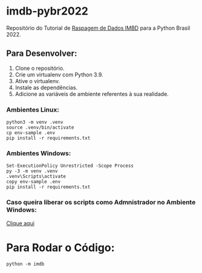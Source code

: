 # imdb-pybr2022


Repositório do Tutorial de [Raspagem de Dados IMBD](https://pretalx.com/python-brasil-2022/talk/JGXM7G/) para a Python Brasil 2022.



## Para Desenvolver:

1. Clone o repositório.
2. Crie um virtualenv com Python 3.9.
3. Ative o virtualenv.
4. Instale as dependências.
5. Adicione as variáveis de ambiente referentes à sua realidade.

### Ambientes Linux:
```
python3 -m venv .venv
source .venv/bin/activate
cp env-sample .env
pip install -r requirements.txt
```
### Ambientes Windows:
```
Set-ExecutionPolicy Unrestricted -Scope Process
py -3 -m venv .venv
.venv\Scripts\activate
copy env-sample .env
pip install -r requirements.txt
```
### Caso queira liberar os scripts como Admnistrador no Ambiente Windows:
[Clique aqui](https://docs.vmware.com/en/vRealize-Automation/7.6/com.vmware.vra.iaas.hp.doc/GUID-9670AFC5-76B8-4321-822A-BCE05800DB5B.html)

# Para Rodar o Código:
```
python -m imdb
```